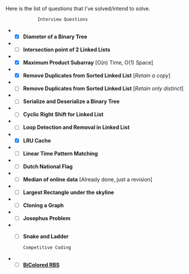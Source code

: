 Here is the list of questions that I've solved/intend to solve.   

                Interview Questions

* - [x] **Diameter of a Binary Tree**
* - [ ] **Intersection point of 2 Linked Lists**
* - [x] **Maximum Product Subarray** [O(n) Time, O(1) Space]
* - [x] **Remove Duplicates from Sorted Linked List** [_Retain a copy_]
* - [ ] **Remove Duplicates from Sorted Linked List** [_Retain only distinct_]
* - [ ] **Serialize and Deserialize a Binary Tree**
* - [ ] **Cyclic Right Shift for Linked List**
* - [ ] **Loop Detection and Removal in Linked List**
* - [x] **LRU Cache**
* - [ ] **Linear Time Pattern Matching**
* - [ ] **Dutch National Flag**
* - [ ] **Median of online data** [Already done, just a revision]
* - [ ] **Largest Rectangle under the skyline**
* - [ ] **Cloning a Graph**   
* - [ ] **Josephus Problem**
* - [ ] **Snake and Ladder**

        Competitive Coding
    
* - [ ] **[BiColored RBS](https://codeforces.com/contest/1167/problem/D)**
